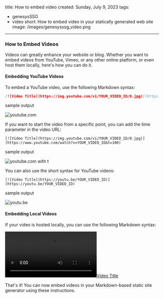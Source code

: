 title: How to embed video
created: Sunday, July 9, 2023
tags:
  - genesysSSG
  - video
short: How to embed video in your statically generated web site
image: /images/genesysssg_video.png
---
### How to Embed Videos

Videos can greatly enhance your website or blog. Whether you want to embed videos from YouTube, Vimeo, or any other online platform, or even host them locally, here's how you can do it.

#### Embedding YouTube Videos

To embed a YouTube video, use the following Markdown syntax:

```markdown
[![Video Title](https://img.youtube.com/vi/YOUR_VIDEO_ID/0.jpg)](https://www.youtube.com/watch?v=YOUR_VIDEO_ID)
```


sample output

![youtube.com](https://www.youtube.com/watch?v=mswPy5bt3TQ)

If you want to start the video from a specific point, you can add the time parameter in the video URL:

```
[![Video Title](https://img.youtube.com/vi/YOUR_VIDEO_ID/0.jpg)](https://www.youtube.com/watch?v=YOUR_VIDEO_ID&t=100)
```


sample output

![youtube.com with t](https://www.youtube.com/watch?v=mswPy5bt3TQ&t=100)

You can also use the short syntax for YouTube videos:

```
[![Video Title](https://youtu.be/YOUR_VIDEO_ID)](https://youtu.be/YOUR_VIDEO_ID)
```


sample output

![youtu.be](https://youtu.be/mswPy5bt3TQ)

#### Embedding Local Videos
If your video is hosted locally, you can use the following Markdown syntax:


[![Video Title](https://sample.com/video.mp4)](https://sample.com/video.mp4)

That's it! You can now embed videos in your Markdown-based static site generator using these instructions.
